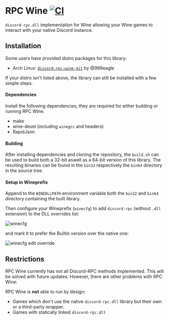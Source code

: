 # RPC Wine [![CI](https://img.shields.io/circleci/project/github/Marc3842h/rpc-wine.svg)](https://circleci.com/gh/Marc3842h/rpc-wine)

`discord-rpc.dll` implementation for Wine allowing your Wine games to interact
with your native Discord instance.

## Installation

Some users have provided distro packages for this library:

* Arch Linux: [`discord-rpc-wine-git`](https://aur.archlinux.org/packages/discord-rpc-wine-git/) by @999eagle

If your distro isn't listed above, the library can still
be installed with a few simple steps.

#### Dependencies

Install the following dependencies, they are required for either building
or running RPC Wine:

* make
* wine-devel (including `winegcc` and headers)
* RapidJson

#### Building

After installing dependencies and cloning the repository, the `build.sh`
can be used to build both a 32-bit aswell as a 64-bit version of this library.
The resulting binaries can be found in the `bin32` respectively the `bin64` directory
in the source tree.

#### Setup in Wineprefix

Append to the `WINEDLLPATH` environment variable both the `bin32` and
`bin64` directory containing the built library.

Then configure your Wineprefix (`winecfg`) to add `discord-rpc`
(without `.dll` extension) to the DLL overrides list:

![winecfg](https://wontfix.club/i/UUusAV3s.png)

and mark it to prefer the Builtin version over the native one:

![winecfg edit override](https://wontfix.club/i/ihlrxiAp.png)

## Restrictions

RPC Wine currently has not all Discord-RPC methods implemented. This will
be solved with future updates. However, there are other problems with RPC Wine:

RPC Wine is **not** able to run by design:

* Games which don't use the native `discord-rpc.dll` library but their own or a third-party wrapper.
* Games with statically linked `discord-rpc.dll`
